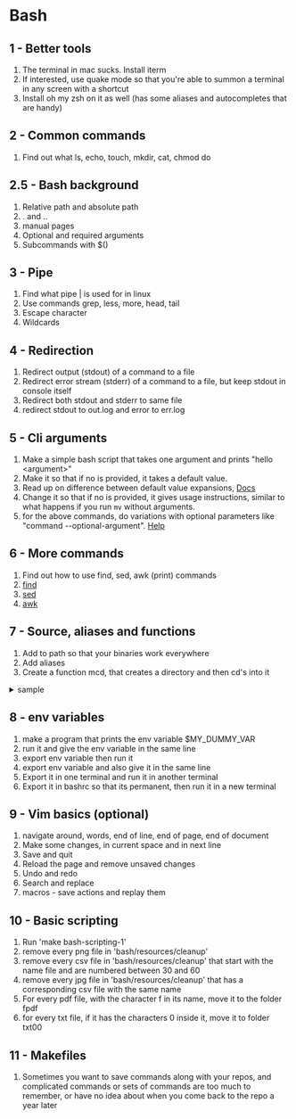 # Bash

## 1 - Better tools

1. The terminal in mac sucks. Install iterm
2. If interested, use quake mode so that you're able to summon a terminal in any screen with a shortcut
3. Install oh my zsh on it as well (has some aliases and autocompletes that are handy)

## 2 - Common commands

1. Find out what ls, echo, touch, mkdir, cat, chmod do

## 2.5 - Bash background

1. Relative path and absolute path
2. . and ..
3. manual pages 
4. Optional and required arguments
5. Subcommands with $()

## 3 - Pipe

1. Find what pipe | is used for in linux
2. Use commands grep, less, more, head, tail
3. Escape character
4. Wildcards

## 4 - Redirection

1. Redirect output (stdout) of a command to a file
2. Redirect error stream (stderr) of a command to a file, but keep stdout in console itself
3. Redirect both stdout and stderr to same file
4. redirect stdout to out.log and error to err.log

## 5 - Cli arguments

1. Make a simple bash script that takes one argument and prints "hello \<argument\>"
2. Make it so that if no <argument> is provided, it takes a default value.
3. Read up on difference between default value expansions, [Docs](https://www.gnu.org/software/bash/manual/html_node/Shell-Parameter-Expansion.html#Shell-Parameter-Expansion)
4. Change it so that if no <argument> is provided, it gives usage instructions, similar to what happens if you run `mv` without arguments.
5. for the above commands, do variations with optional parameters like "command --optional-argument". [Help](https://unix.stackexchange.com/questions/331522/how-do-i-parse-optional-arguments-in-a-bash-script-if-no-order-is-given)

## 6 - More commands

1. Find out how to use find, sed, awk (print) commands 
2. [find](https://www.redhat.com/sysadmin/linux-find-command#:~:text=The%20find%20command%20is%20one,and%20not%20just%20by%20filename.)
3. [sed](https://phoenixnap.com/kb/linux-sed#:~:text=SED%20is%20a%20text%20stream,file%20in%20a%20text%20editor.)
4. [awk](https://www.javatpoint.com/linux-awk-command#:~:text=The%20awk%20command%20is%20used,language%20used%20for%20text%20scripting.)

## 7 - Source, aliases and functions

1. Add to path so that your binaries work everywhere
2. Add aliases
3. Create a function mcd, that creates a directory and then cd's into it

<details>
  <summary> sample </summary>

  ```bash
  
  function book() {
    filename=${1}
    if [[ -z "$filename" ]]
    then
      echo "Usage: book [filename]"
      return 0
    fi
    # if [[ "${filename: -4}" == "epub" ]]
    # then
    #   echo "File $filename is epub, converting to mobi"
    #   /Applications/calibre.app/Contents/MacOS/ebook-convert $filename ${filename%epub}mobi
    #   filename=${filename%epub}mobi
    # fi
    if [[ "${filename: -4}" == "mobi" || "${filename: -4}" == "epub" ]]
    # if [[ "${filename: -4}" == "mobi" ]]
    then
      echo "Sending $filename to kindle"
      echo "book: $filename" | mutt -s "book: $filename" -a $filename -- email@kindle.com
    else
      echo "Unknown format"
    fi
  }
```

</details>


## 8 - env variables

1. make a program that prints the env variable $MY_DUMMY_VAR
2. run it and give the env variable in the same line
3. export env variable then run it
4. export env variable and also give it in the same line
5. Export it in one terminal and run it in another terminal
6. Export it in bashrc so that its permanent, then run it in a new terminal

## 9 - Vim basics (optional)

1. navigate around, words, end of line, end of page, end of document
2. Make some changes, in current space and in next line
3. Save and quit
4. Reload the page and remove unsaved changes
5. Undo and redo
6. Search and replace
7. macros - save actions and replay them

## 10 - Basic scripting
1. Run 'make bash-scripting-1' 
2. remove every png file in 'bash/resources/cleanup' 
3. remove every csv file in 'bash/resources/cleanup' that start with the name file and are numbered between 30 and 60
4. remove every jpg file in 'bash/resources/cleanup' that has a corresponding csv file with the same name
5. For every pdf file, with the character f in its name, move it to the folder fpdf
6. for every txt file, if it has the characters 0 inside it, move it to folder txt00

## 11 - Makefiles
1. Sometimes you want to save commands along with your repos, and complicated commands or sets of commands are too much to remember, or have no idea about when you come back to the repo a year later

